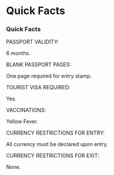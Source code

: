 # Quick Facts

### Quick Facts

PASSPORT VALIDITY:

6 months.

BLANK PASSPORT PAGES:

One page required for entry stamp.

TOURIST VISA REQUIRED:

Yes.

VACCINATIONS:

Yellow Fever.

CURRENCY RESTRICTIONS FOR ENTRY:

All currency must be declared upon entry.

CURRENCY RESTRICTIONS FOR EXIT:

None.